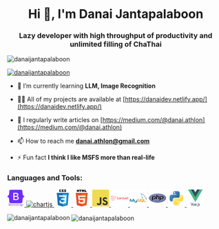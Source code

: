 <h1 align="center">Hi 👋, I'm Danai Jantapalaboon</h1>
<h3 align="center">Lazy developer with high throughput of productivity and unlimited filling of ChaThai</h3>

<p align="left"> <img src="https://komarev.com/ghpvc/?username=danaijantapalaboon&label=Profile%20views&color=0e75b6&style=flat" alt="danaijantapalaboon" /> </p>

<p align="left"> <a href="https://github.com/ryo-ma/github-profile-trophy"><img src="https://github-profile-trophy.vercel.app/?username=danaijantapalaboon" alt="danaijantapalaboon" /></a> </p>

- 🌱 I’m currently learning **LLM, Image Recognition**

- 👨‍💻 All of my projects are available at [https://danaidev.netlify.app/](https://danaidev.netlify.app/)

- 📝 I regularly write articles on [https://medium.com/@danai.athlon](https://medium.com/@danai.athlon)

- 📫 How to reach me **danai.athlon@gmail.com**

- ⚡ Fun fact **I think I like MSFS more than real-life**

<h3 align="left">Languages and Tools:</h3>
<p align="left"> <a href="https://getbootstrap.com" target="_blank" rel="noreferrer"> <img src="https://raw.githubusercontent.com/devicons/devicon/master/icons/bootstrap/bootstrap-plain-wordmark.svg" alt="bootstrap" width="40" height="40"/> </a> <a href="https://www.chartjs.org" target="_blank" rel="noreferrer"> <img src="https://www.chartjs.org/media/logo-title.svg" alt="chartjs" width="40" height="40"/> </a> <a href="https://www.w3schools.com/css/" target="_blank" rel="noreferrer"> <img src="https://raw.githubusercontent.com/devicons/devicon/master/icons/css3/css3-original-wordmark.svg" alt="css3" width="40" height="40"/> </a> <a href="https://www.w3.org/html/" target="_blank" rel="noreferrer"> <img src="https://raw.githubusercontent.com/devicons/devicon/master/icons/html5/html5-original-wordmark.svg" alt="html5" width="40" height="40"/> </a> <a href="https://developer.mozilla.org/en-US/docs/Web/JavaScript" target="_blank" rel="noreferrer"> <img src="https://raw.githubusercontent.com/devicons/devicon/master/icons/javascript/javascript-original.svg" alt="javascript" width="40" height="40"/> </a> <a href="https://laravel.com/" target="_blank" rel="noreferrer"> <img src="https://raw.githubusercontent.com/devicons/devicon/master/icons/laravel/laravel-original-wordmark.svg" alt="laravel" width="40" height="40"/> </a> <a href="https://www.mysql.com/" target="_blank" rel="noreferrer"> <img src="https://raw.githubusercontent.com/devicons/devicon/master/icons/mysql/mysql-original-wordmark.svg" alt="mysql" width="40" height="40"/> </a> <a href="https://www.php.net" target="_blank" rel="noreferrer"> <img src="https://raw.githubusercontent.com/devicons/devicon/master/icons/php/php-original.svg" alt="php" width="40" height="40"/> </a> <a href="https://www.python.org" target="_blank" rel="noreferrer"> <img src="https://raw.githubusercontent.com/devicons/devicon/master/icons/python/python-original.svg" alt="python" width="40" height="40"/> </a> <a href="https://vuejs.org/" target="_blank" rel="noreferrer"> <img src="https://raw.githubusercontent.com/devicons/devicon/master/icons/vuejs/vuejs-original-wordmark.svg" alt="vuejs" width="40" height="40"/> </a> </p>

<p><img align="left" src="https://github-readme-stats.vercel.app/api/top-langs?username=danaijantapalaboon&show_icons=true&locale=en&layout=compact" alt="danaijantapalaboon" /></p>

<p>&nbsp;<img align="center" src="https://github-readme-stats.vercel.app/api?username=danaijantapalaboon&show_icons=true&locale=en" alt="danaijantapalaboon" /></p>
